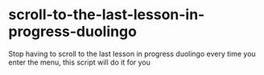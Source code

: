 # scroll-to-the-last-lesson-in-progress-duolingo
Stop having to scroll to the last lesson in progress duolingo every time you enter the menu, this script will do it for you
